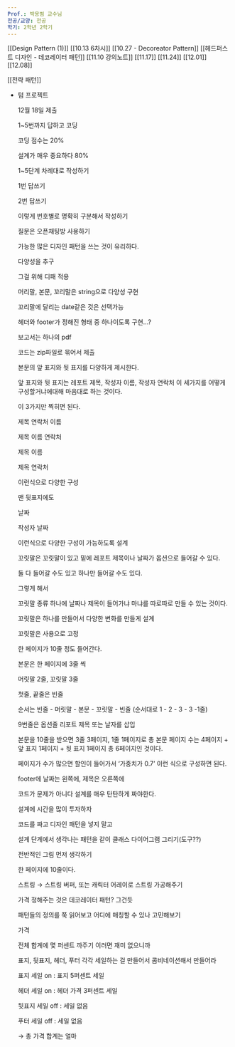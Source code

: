 ```yaml
---
Prof.: 박용범 교수님
전공/교양: 전공
학기: 2학년 2학기
---
```

[[Design Pattern (1)]]
[[10.13 6차시]]
[[10.27 - Decoreator Pattern]]
[[헤드퍼스트 디자인 - 데코레이터 패턴]]
[[11.10 강의노트]]
[[11.17]]
[[11.24]]
[[12.01]]
[[12.08]]
  
[[전략 패턴]]
- 텀 프로젝트
    
    12월 18일 제출
    
    1~5번까지 답하고 코딩
    
    코딩 점수는 20%
    
    설계가 매우 중요하다 80%
    
    1~5단계 차례대로 작성하기
    
    1번 답쓰기
    
    2번 답쓰기
    
    이렇게 번호별로 명확히 구분해서 작성하기
    
    질문은 오픈채팅방 사용하기
    
    가능한 많은 디자인 패턴을 쓰는 것이 유리하다.
    
      
    
    다양성을 추구
    
    그걸 위해 디패 적용
    
      
    
    머리말, 본문, 꼬리말은 string으로 다양성 구현
    
    꼬리말에 달리는 date같은 것은 선택가능
    
    헤더와 footer가 정해진 형태 중 하나이도록 구현…?
    
    보고서는 하나의 pdf
    
    코드는 zip파일로 묶어서 제출
    
      
    
    본문의 앞 표지와 뒷 표지를 다양하게 제시한다.
    
    앞 표지와 뒷 표지는 레포트 제목, 작성자 이름, 작성자 연락처 이 세가지를 어떻게 구성할거냐에대해 마음대로 하는 것이다.
    
    이 3가지만 찍히면 된다.
    
    제목 연락처 이름
    
    제목 이름 연락처
    
    제목 이름
    
    제목 연락처
    
    이런식으로 다양한 구성
    
    맨 뒷표지에도
    
    날짜
    
    작성자 날짜
    
    이런식으로 다양한 구성이 가능하도록 설계
    
      
    
    꼬릿말은 꼬릿말이 있고 밑에 레포트 제목이나 날짜가 옵션으로 들어갈 수 있다.
    
    둘 다 들어갈 수도 있고 하나만 들어갈 수도 있다.
    
    그렇게 해서
    
    꼬릿말 종류 하나에 날짜나 제목이 들어가냐 마냐를 따로따로 만들 수 있는 것이다.
    
    꼬릿말은 하나를 만들어서 다양한 변화를 만들게 설계
    
    꼬릿말은 사용으로 고정
    
      
    
    한 페이지가 10줄 정도 들어간다.
    
    본문은 한 페이지에 3줄 씩
    
    머릿말 2줄, 꼬릿말 3줄
    
    첫줄, 끝줄은 빈줄
    
    순서는 빈줄 - 머릿말 - 본문 - 꼬릿말 - 빈줄 (순서대로 1 - 2 - 3 - 3 -1줄)
    
    9번줄은 옵션줄 리포트 제목 또는 날자를 삽입
    
    본문을 10줄을 받으면 3줄 3페이지, 1줄 1페이지로 총 본문 페이지 수는 4페이지 + 앞 표지 1페이지 + 뒷 표지 1페이지 총 6페이지인 것이다.
    
    페이지가 수가 많으면 할인이 들어가서 ‘가중치가 0.7’ 이런 식으로 구성하면 된다.
    
    footer에 날짜는 왼쪽에, 제목은 오른쪽에
    
      
    
    코드가 문제가 아니다 설계를 매우 탄탄하게 짜야한다.
    
    설계에 시간을 많이 투자하자
    
    코드를 짜고 디자인 패턴을 넣지 말고
    
    설계 단계에서 생각나는 패턴을 같이 클래스 다이어그램 그리기(도구??)
    
    전반적인 그림 먼저 생각하기
    
    한 페이지에 10줄이다.
    
    스트링 → 스트링 버퍼, 또는 캐릭터 어레이로 스트링 가공해주기
    
    가격 정해주는 것은 데코레이터 패턴? 그건듯
    
    패턴들의 정의를 쭉 읽어보고 어디에 매칭할 수 있나 고민해보기
    
    가격
    
    전체 합계에 몇 퍼센트 까주기 이러면 재미 없으니까
    
    표지, 뒷표지, 헤더, 푸터 각각 세일하는 걸 만들어서 콤비네이션해서 만들어라
    
    표지 세일 on : 표지 5퍼센트 세일
    
    헤더 세일 on : 헤더 가격 3퍼센트 세일
    
    뒷표지 세일 off : 세일 없음
    
    푸터 세일 off : 세일 없음
    
    → 총 가격 합계는 얼마